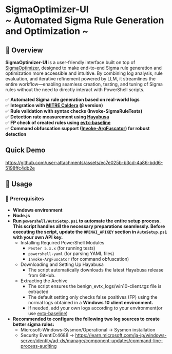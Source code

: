 # SigmaOptimizer-UI <br> ~ Automated Sigma Rule Generation and Optimization ~  

## 🎯 Overview  
**SigmaOptimizer-UI** is a user-friendly interface built on top of [SigmaOptimizer](https://github.com/YusukeJustinNakajima/SigmaOptimizer), designed to make end-to-end Sigma rule generation and optimization more accessible and intuitive.
By combining log analysis, rule evaluation, and iterative refinement powered by LLM, it streamlines the entire workflow—enabling seamless creation, testing, and tuning of Sigma rules without the need to directly interact with PowerShell scripts.

✅ **Automated Sigma rule generation based on real-world logs**  
✅ **Integration with [MITRE Caldera](https://github.com/mitre/caldera) (β version)**  
✅ **Rule validation with syntax checks (Invoke-SigmaRuleTests)**  
✅ **Detection rate measurement using [Hayabusa](https://github.com/Yamato-Security/hayabusa)**  
✅ **FP check of created rules using [evtx-baseline](https://github.com/NextronSystems/evtx-baseline)**  
✅ **Command obfuscation support ([Invoke-ArgFuscator](https://github.com/wietze/Invoke-ArgFuscator)) for robust detection**  

## Quick Demo
https://github.com/user-attachments/assets/ec7e025b-b3cd-4a86-bdd6-5198ffc4db2e

## 🚀 Usage  
### 🔧 Prerequisites   
- **Windows environment** 
- **Node.js**
- **Run `powershell/AutoSetup.ps1` to automate the entire setup process. This script handles all the necessary preparations seamlessly. Before executing the script, update the `OPENAI_APIKEY` section in `AutoSetup.ps1` with your own API key.**
    - Installing Required PowerShell Modules
        - `Pester 5.x.x` (for running tests)  
        - `powershell-yaml` (for parsing YAML files)  
        - `Invoke-ArgFuscator` (for command obfuscation) 
    - Downloading and Setting Up Hayabusa
        - The script automatically downloads the latest Hayabusa release from GitHub.
    - Extracting the Archive
        - The script ensures the benign_evtx_logs/win10-client.tgz file is extracted
        - The default setting only checks false positives (FP) using the normal logs obtained in a **Windows 10 client environment.**
        - If needed, add your own logs according to your environment(or use [evtx-baseline](https://github.com/NextronSystems/evtx-baseline))
- **Recommended to configure the following two log sources to create better sigma rules:**
    - Microsoft-Windows-Sysmon/Operational -> Sysmon installation
    - Security EventID:4688 -> https://learn.microsoft.com/ja-jp/windows-server/identity/ad-ds/manage/component-updates/command-line-process-auditing
